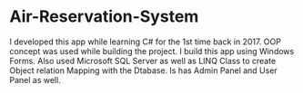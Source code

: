 # Air-Reservation-System
I developed this app while learning C# for the 1st time back in 2017. OOP concept was used while building the project. I build this app using Windows Forms. Also used Microsoft SQL Server as well as LINQ Class to create Object relation Mapping with the Dtabase. Is has Admin Panel and User Panel as well.
